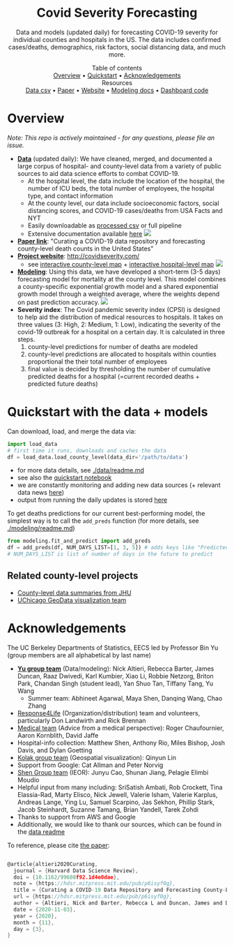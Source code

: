 <h1 align="center">Covid Severity Forecasting</h1>

<p align="center">Data and models (updated daily) for forecasting COVID-19 severity for individual counties and hospitals in the US. The data includes confirmed cases/deaths, demographics, risk factors, social distancing data, and much more.
</p>

<p align="center">
  Table of contents </br>
  <a href="#overview">Overview</a> •
  <a href="#quickstart-with-the-data--models">Quickstart</a> •
  <a href="#acknowledgements">Acknowledgements</a> 
  </br> Resources </br>
  <a href="./data/county_data_abridged.csv">Data csv</a> •
  <a href="https://arxiv.org/abs/2005.07882">Paper</a> •
  <a href="http://covidseverity.com/">Website</a> •
  <a href="http://covidseverity.com/docs">Modeling docs</a> •
  <a href="https://github.com/Yu-Group/covid19-matching">Dashboard code</a> 
</p>

# Overview

*Note: This repo is actively maintained - for any questions, please file an issue.*

- **[Data](./data/readme.md)** (updated daily): We have cleaned, merged, and documented a large corpus of hospital- and county-level data from a variety of public sources to aid data science efforts to combat COVID-19.
    - At the hospital level, the data include the location of the hospital, the number of ICU beds, the total number of employees, the hospital type, and contact information
    - At the county level, our data include socioeconomic factors, social distancing scores, and COVID-19 cases/deaths from USA Facts and NYT
    - Easily downloadable as [processed csv](./data/county_data_abridged.csv) or full pipeline
    - Extensive documentation available [here](./data/list_of_columns.md)
![](results/data_sources.png)
- **[Paper link](https://arxiv.org/abs/2005.07882)**: "Curating a COVID-19 data repository and forecasting county-level death counts in the United States"
- **[Project website](http://covidseverity.com/)**: http://covidseverity.com/
    - see [interactive county-level map](http://covidseverity.com/results/deaths.html) + [interactive hospital-level map](http://covidseverity.com/results/severity_map.html)
![](results/maps_static.png)
- **[Modeling](./modeling/readme.md)**: Using this data, we have developed a short-term (3-5 days) forecasting model for mortality at the county level. This model combines a county-specific exponential growth model and a shared exponential growth model through a weighted average, where the weights depend on past prediction accuracy.
![](https://covidseverity.com/results/forecasts_small.svg)
- **Severity index**: The Covid pandemic severity index (CPSI) is designed to help aid the distribution of medical resources to hospitals. It takes on three values (3: High, 2: Medium, 1: Low), indicating the severity of the covid-19 outbreak for a hospital on a certain day. It is calculated in three steps.
    1. county-level predictions for number of deaths are modeled
    2. county-level predictions are allocated to hospitals within counties proportional the their total number of employees
    3. final value is decided by thresholding the number of cumulative predicted deaths for a hospital (=current recorded deaths + predicted future deaths)


# Quickstart with the data + models

Can download, load, and merge the data via:
```python
import load_data
# first time it runs, downloads and caches the data
df = load_data.load_county_level(data_dir='/path/to/data') 
```

- for more data details, see [./data/readme.md](./data/readme.md)
- see also the [quickstart notebook](quickstart.ipynb)
- we are constantly monitoring and adding new data sources (+ relevant data news [here](https://docs.google.com/document/d/1Gxfp-8NXHZN1Hre0CThx0sdO17vDOso640eK6MHlbiU/))
- output from running the daily updates is stored [here](./functions/update_test.log)

To get deaths predictions for our current best-performing model, the simplest way is to call the `add_preds` function (for more details, see [./modeling/readme.md](./modeling/readme.md))

```python
from modeling.fit_and_predict import add_preds
df = add_preds(df, NUM_DAYS_LIST=[1, 3, 5]) # adds keys like "Predicted Deaths 1-day", "Predicted Deaths 3-day"
# NUM_DAYS_LIST is list of number of days in the future to predict
```

## Related county-level projects
- [County-level data summaries from JHU](https://github.com/JieYingWu/COVID-19_US_County-level_Summaries)
- [UChicago GeoData visualization team](https://geodacenter.github.io/covid/about)


# Acknowledgements

The UC Berkeley Departments of Statistics, EECS led by Professor Bin Yu (group members are all alphabetical by last name)

- **[Yu group team](https://www.stat.berkeley.edu/~yugroup/people.html)** (Data/modeling): Nick Altieri, Rebecca Barter, James Duncan, Raaz Dwivedi, Karl Kumbier, Xiao Li, Robbie Netzorg, Briton Park, Chandan Singh (student lead), Yan Shuo Tan, Tiffany Tang, Yu Wang
  - Summer team: Abhineet Agarwal, Maya Shen, Danqing Wang, Chao Zhang
- [Response4Life](https://github.com/response4life) (Organization/distribution) team and volunteers, particularly Don Landwirth and Rick Brennan
- [Medical team](https://emergency.ucsf.edu/people/aaron-kornblith-md) (Advice from a medical perspective): Roger Chaufournier, Aaron Kornblith, David Jaffe
- Hospital-info collection: Matthew Shen, Anthony Rio, Miles Bishop, Josh Davis, and Dylan Goetting
- [Kolak group team](https://geodacenter.github.io/covid/about) (Geospatial visualization): Qinyun Lin
- Support from Google: Cat Allman and Peter Norvig
- [Shen Group team](https://shen.ieor.berkeley.edu/) (IEOR): Junyu Cao, Shunan Jiang, Pelagie Elimbi Moudio
- Helpful input from many including: SriSatish Ambati, Rob Crockett, Tina Elassia-Rad, Marty Elisco, Nick Jewell, Valerie Isham, Valerie Karplus, Andreas Lange, Ying Lu, Samuel Scarpino, Jas Sekhon, Phillip Stark, Jacob Steinhardt, Suzanne Tamang, Brian Yandell, Tarek Zohdi
- Thanks to support from AWS and Google
- Additionally, we would like to thank our sources, which can be found in the [data readme](./data/readme.md)

To reference, please cite [the paper](https://arxiv.org/abs/2005.07882):
```c

@article{altieri2020Curating,
  journal = {Harvard Data Science Review},
  doi = {10.1162/99608f92.1d4e0dae},
  note = {https://hdsr.mitpress.mit.edu/pub/p6isyf0g},
  title = {Curating a COVID-19 Data Repository and Forecasting County-Level DeathCounts in the United States},
  url = {https://hdsr.mitpress.mit.edu/pub/p6isyf0g},
  author = {Altieri, Nick and Barter, Rebecca L and Duncan, James and Dwivedi, Raaz and Kumbier, Karl and Li, Xiao and Netzorg, Robert and Park, Briton and Singh, Chandan and Tan, Yan Shuo and Tang, Tiffany and Wang, Yu and Zhang, Chao and Yu, Bin},
  date = {2020-11-03},
  year = {2020},
  month = {11},
  day = {3},
}
```
